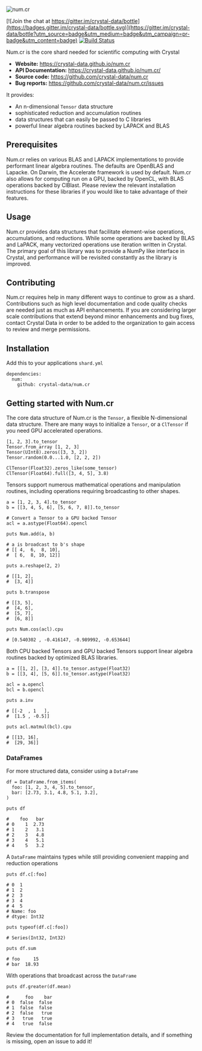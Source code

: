 ![num.cr](https://raw.githubusercontent.com/crystal-data/bottle/rename/static/numcr_logo.png)

[![Join the chat at https://gitter.im/crystal-data/bottle](https://badges.gitter.im/crystal-data/bottle.svg)](https://gitter.im/crystal-data/bottle?utm_source=badge&utm_medium=badge&utm_campaign=pr-badge&utm_content=badge)
[![Build Status](https://travis-ci.com/crystal-data/num.cr.svg?branch=master)](https://travis-ci.com/crystal-data/num.cr)

Num.cr is the core shard needed for scientific computing with Crystal

- **Website:** https://crystal-data.github.io/num.cr
- **API Documentation:** https://crystal-data.github.io/num.cr/
- **Source code:** https://github.com/crystal-data/num.cr
- **Bug reports:** https://github.com/crystal-data/num.cr/issues

It provides:

- An n-dimensional `Tensor` data structure
- sophisticated reduction and accumulation routines
- data structures that can easily be passed to C libraries
- powerful linear algebra routines backed by LAPACK and BLAS

## Prerequisites

Num.cr relies on various BLAS and LAPACK implementations to provide performant linear
algebra routines.  The defaults are OpenBLAS and Lapacke.  On Darwin, the Accelerate
framework is used by default.  Num.cr also allows for computing run on a GPU, backed
by OpenCL, with BLAS operations backed by ClBlast.  Please review the relevant installation
instructions for these libraries if you would like to take advantage of their features.

## Usage

Num.cr provides data structures that facilitate element-wise operations,
accumulations, and reductions.  While some operations are backed by BLAS
and LaPACK, many vectorized operations use iteration written in Crystal.
The primary goal of this library was to provide a NumPy like interface in
Crystal, and performance will be revisited constantly as the library is
improved.

Contributing
------------
Num.cr requires help in many different ways to continue to grow as a shard.
Contributions such as high level documentation and code quality checks are needed just
as much as API enhancements.  If you are considering larger scale contributions
that extend beyond minor enhancements and bug fixes, contact Crystal Data
in order to be added to the organization to gain access to review and merge
permissions.

## Installation

Add this to your applications `shard.yml`

```
dependencies:
  num:
    github: crystal-data/num.cr
```

## Getting started with Num.cr

The core data structure of Num.cr is the `Tensor`, a flexible N-dimensional data structure.
There are many ways to initialize a `Tensor`, or a `ClTensor` if you need GPU accelerated
operations.

```crystal
[1, 2, 3].to_tensor
Tensor.from_array [1, 2, 3]
Tensor(UInt8).zeros([3, 3, 2])
Tensor.random(0.0...1.0, [2, 2, 2])

ClTensor(Float32).zeros_like(some_tensor)
ClTensor(Float64).full([3, 4, 5], 3.8)
```

Tensors support numerous mathematical operations and manipulation routines, including
operations requiring broadcasting to other shapes.

```crystal
a = [1, 2, 3, 4].to_tensor
b = [[3, 4, 5, 6], [5, 6, 7, 8]].to_tensor

# Convert a Tensor to a GPU backed Tensor
acl = a.astype(Float64).opencl

puts Num.add(a, b)

# a is broadcast to b's shape
# [[ 4,  6,  8, 10],
#  [ 6,  8, 10, 12]]

puts a.reshape(2, 2)

# [[1, 2],
#  [3, 4]]

puts b.transpose

# [[3, 5],
#  [4, 6],
#  [5, 7],
#  [6, 8]]

puts Num.cos(acl).cpu

# [0.540302 , -0.416147, -0.989992, -0.653644]
```

Both CPU backed Tensors and GPU backed Tensors support linear algebra routines
backed by optimized BLAS libraries.

```crystal
a = [[1, 2], [3, 4]].to_tensor.astype(Float32)
b = [[3, 4], [5, 6]].to_tensor.astype(Float32)

acl = a.opencl
bcl = b.opencl

puts a.inv

# [[-2  , 1   ],
#  [1.5 , -0.5]]

puts acl.matmul(bcl).cpu

# [[13, 16],
#  [29, 36]]
```

### DataFrames

For more structured data, consider using a `DataFrame`

```crystal
df = DataFrame.from_items(
  foo: [1, 2, 3, 4, 5].to_tensor,
  bar: [2.73, 3.1, 4.8, 5.1, 3.2],
)

puts df

#    foo   bar
# 0    1  2.73
# 1    2   3.1
# 2    3   4.8
# 3    4   5.1
# 4    5   3.2
```

A `DataFrame` maintains types while still providing convenient
mapping and reduction operations

```crystal
puts df.c[:foo]

# 0  1
# 1  2
# 2  3
# 3  4
# 4  5
# Name: foo
# dtype: Int32

puts typeof(df.c[:foo])

# Series(Int32, Int32)

puts df.sum

# foo     15
# bar  18.93
```

With operations that broadcast across the `DataFrame`

```
puts df.greater(df.mean)

#      foo    bar
# 0  false  false
# 1  false  false
# 2  false   true
# 3   true   true
# 4   true  false
```

Review the documentation for full implementation details, and if something is missing,
open an issue to add it!
